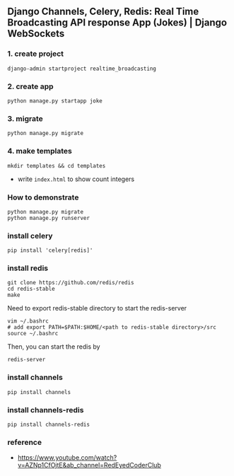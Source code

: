 ## Django Channels, Celery, Redis: Real Time Broadcasting API response App (Jokes) | Django WebSockets

### 1. create project
```
django-admin startproject realtime_broadcasting
```

### 2. create app
```
python manage.py startapp joke
```

### 3. migrate 
```
python manage.py migrate 
```

### 4. make templates
```
mkdir templates && cd templates 
```
* write `index.html` to show count integers


### How to demonstrate 
```
python manage.py migrate 
python manage.py runserver 
```

### install celery
```
pip install 'celery[redis]'
```

### install redis
```
git clone https://github.com/redis/redis
cd redis-stable
make 
```

Need to export redis-stable directory to start the redis-server 
```
vim ~/.bashrc 
# add export PATH=$PATH:$HOME/<path to redis-stable directory>/src
source ~/.bashrc
```

Then, you can start the redis by 
```
redis-server
```

### install channels
```
pip install channels 
```

### install channels-redis
```
pip install channels-redis
```

### reference
* https://www.youtube.com/watch?v=AZNp1CfOjtE&ab_channel=RedEyedCoderClub
